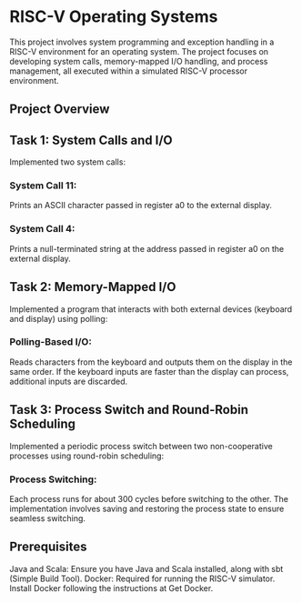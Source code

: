 # RISC-V Operating Systems
This project involves system programming and exception handling in a RISC-V environment for an operating system. The project focuses on developing system calls, memory-mapped I/O handling, and process management, all executed within a simulated RISC-V processor environment.

## Project Overview
## Task 1: System Calls and I/O 
Implemented two system calls:

### System Call 11:
Prints an ASCII character passed in register a0 to the external display.
### System Call 4:
Prints a null-terminated string at the address passed in register a0 on the external display.

## Task 2: Memory-Mapped I/O 
Implemented a program that interacts with both external devices (keyboard and display) using polling:

### Polling-Based I/O:
Reads characters from the keyboard and outputs them on the display in the same order. If the keyboard inputs are faster than the display can process, additional inputs are discarded.

## Task 3: Process Switch and Round-Robin Scheduling 
Implemented a periodic process switch between two non-cooperative processes using round-robin scheduling:

### Process Switching: 
Each process runs for about 300 cycles before switching to the other. The implementation involves saving and restoring the process state to ensure seamless switching.

## Prerequisites
Java and Scala: Ensure you have Java and Scala installed, along with sbt (Simple Build Tool).
Docker: Required for running the RISC-V simulator. Install Docker following the instructions at Get Docker.
